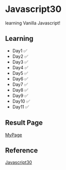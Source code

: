 ﻿# Javascript30

learning Vanilla Javascript!

## Learning

- Day1 ✅
- Day2 ✅
- Day3 ✅
- Day4 ✅
- Day5 ✅
- Day6 ✅
- Day7 ✅
- Day8 ✅
- Day9 ✅
- Day10 ✅
- Day11 ✅

## Result Page

[MyPage](https://taewoong-h.github.io/JS30/)

## Reference

[Javascript30](https://javascript30.com/)
